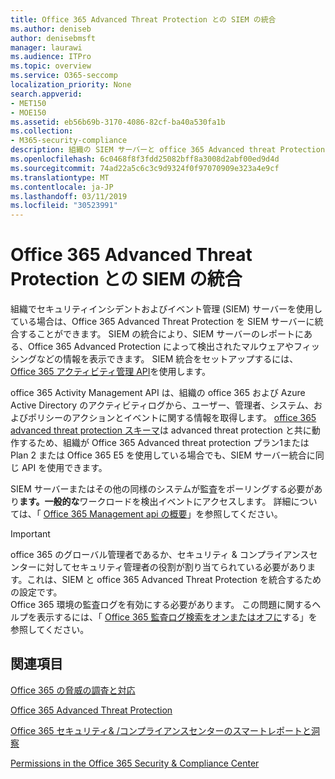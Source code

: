 ```yaml
---
title: Office 365 Advanced Threat Protection との SIEM の統合
ms.author: deniseb
author: denisebmsft
manager: laurawi
ms.audience: ITPro
ms.topic: overview
ms.service: O365-seccomp
localization_priority: None
search.appverid:
- MET150
- MOE150
ms.assetid: eb56b69b-3170-4086-82cf-ba40a530fa1b
ms.collection:
- M365-security-compliance
description: 組織の SIEM サーバーと office 365 Advanced threat Protection および関連する脅威イベントを office 365 アクティビティ管理 API に統合します。
ms.openlocfilehash: 6c0468f8f3fdd25082bff8a3008d2abf00ed9d4d
ms.sourcegitcommit: 74ad22a5c6c3c9d9324f0f97070909e323a4e9cf
ms.translationtype: MT
ms.contentlocale: ja-JP
ms.lasthandoff: 03/11/2019
ms.locfileid: "30523991"
---
```

# <a name="siem-integration-with-office-365-advanced-threat-protection"></a>Office 365 Advanced Threat Protection との SIEM の統合

組織でセキュリティインシデントおよびイベント管理 (SIEM) サーバーを使用している場合は、Office 365 Advanced Threat Protection を SIEM サーバーに統合することができます。 SIEM の統合により、SIEM サーバーのレポートにある、Office 365 Advanced Protection によって検出されたマルウェアやフィッシングなどの情報を表示できます。 SIEM 統合をセットアップするには、 [Office 365 アクティビティ管理 API](https://docs.microsoft.com/office/office-365-management-api/office-365-management-activity-api-reference)を使用します。 

office 365 Activity Management API は、組織の office 365 および Azure Active Directory のアクティビティログから、ユーザー、管理者、システム、およびポリシーのアクションとイベントに関する情報を取得します。 [office 365 advanced threat protection スキーマ](https://docs.microsoft.com/office/office-365-management-api/office-365-management-activity-api-schema#office-365-advanced-threat-protection-and-threat-intelligence-schema)は advanced threat protection と共に動作するため、組織が Office 365 Advanced threat protection プラン1または Plan 2 または Office 365 E5 を使用している場合でも、SIEM サーバー統合に同じ API を使用できます。 

SIEM サーバーまたはその他の同様のシステムが監査をポーリングする必要があり**ます。一般的な**ワークロードを検出イベントにアクセスします。 詳細については、「 [Office 365 Management api の概要](https://docs.microsoft.com/office/office-365-management-api/get-started-with-office-365-management-apis)」を参照してください。 

> [!IMPORTANT]
> office 365 のグローバル管理者であるか、セキュリティ & コンプライアンスセンターに対してセキュリティ管理者の役割が割り当てられている必要があります。これは、SIEM と office 365 Advanced Threat Protection を統合するための設定です。<br/>Office 365 環境の監査ログを有効にする必要があります。 この問題に関するヘルプを表示するには、「 [Office 365 監査ログ検索をオンまたはオフに](turn-audit-log-search-on-or-off.md)する」を参照してください。

## <a name="related-topics"></a>関連項目

[Office 365 の脅威の調査と対応](office-365-ti.md)

[Office 365 Advanced Threat Protection](office-365-atp.md)

[Office 365 セキュリティ&amp; /コンプライアンスセンターのスマートレポートと洞察](reports-and-insights-in-security-and-compliance.md)
  
[Permissions in the Office 365 Security &amp; Compliance Center](permissions-in-the-security-and-compliance-center.md)
  